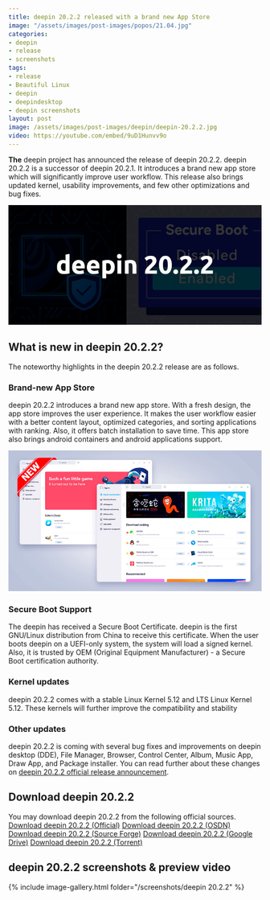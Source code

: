 ```yaml
---
title: deepin 20.2.2 released with a brand new App Store
image: "/assets/images/post-images/popos/21.04.jpg"
categories:
- deepin
- release
- screenshots
tags:
- release
- Beautiful Linux
- deepin
- deepindesktop
- deepin screenshots
layout: post
image: /assets/images/post-images/deepin/deepin-20.2.2.jpg
video: https://youtube.com/embed/9uD1Hunvv9o
---
```


**The** deepin project has announced the release of deepin 20.2.2. deepin 20.2.2 is a successor of deepin 20.2.1. It introduces a brand new app store which will significantly improve user workflow. This release also brings updated kernel, usability improvements, and few other optimizations and bug fixes.

![deepin 20.2.2 preview](/assets/images/post-images/deepin/deepin-20.2.2.jpg)

## What is new in deepin 20.2.2?
The noteworthy highlights in the deepin 20.2.2 release are as follows.

### Brand-new App Store
deepin 20.2.2 introduces a brand new app store. With a fresh design, the app store improves the user experience. It makes the user workflow easier with a better content layout, optimized categories, and sorting applications with ranking. Also, it offers batch installation to save time. This app store also brings android containers and android applications support.

![New App Sotre in deepin 20.2.2](/assets/images/post-images/deepin/deepin-store.jpg)

### Secure Boot Support
The deepin has received a Secure Boot Certificate. deepin is the first GNU/Linux distribution from China to receive this certificate. When the user boots deepin on a UEFI-only system, the system will load a signed kernel. Also, it is trusted by OEM (Original Equipment Manufacturer) - a Secure Boot certification authority.

### Kernel updates
deepin 20.2.2 comes with a stable Linux Kernel 5.12 and LTS Linux Kernel 5.12. These kernels will further improve the compatibility and stability

### Other updates
deepin 20.2.2 is coming with several bug fixes and improvements on deepin desktop (DDE), File Manager, Browser, Control Center, Album, Music App, Draw App, and Package installer. You can read further about these changes on [deepin 20.2.2 official release announcement](https://bbs.deepin.org/zh/post/221963).


## Download deepin 20.2.2
You may download deepin 20.2.2 from the following official sources.
<a href="https://cdimage.deepin.com/releases/20.2.2/deepin-desktop-community-20.2.2-amd64.iso" class="download">Download deepin 20.2.2 (Official)</a>
<a href="https://osdn.net/projects/deepin/storage/20.2.2" class="download">Download deepin 20.2.2 (OSDN)</a>
<a href="https://sourceforge.net/projects/deepin/files/20.2.2/deepin-desktop-community-20.2.2-amd64.iso" class="download">Download deepin 20.2.2 (Source Forge)</a>
<a href="https://drive.google.com/drive/folders/151KDDRyvx8QTijB8LdloV-ByHlwGotRa" class="download">Download deepin 20.2.2 (Google Drive)</a>
<a href="https://www.mediafire.com/folder/8rafnt1zqihru/deepin_20.2.2" class="download">Download deepin 20.2.2 (Torrent)</a>

## deepin 20.2.2 screenshots & preview video
{% include image-gallery.html folder="/screenshots/deepin 20.2.2" %}
